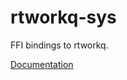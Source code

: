 # rtworkq-sys #
FFI bindings to rtworkq.

[Documentation](https://retep998.github.io/doc/rtworkq-sys/)
